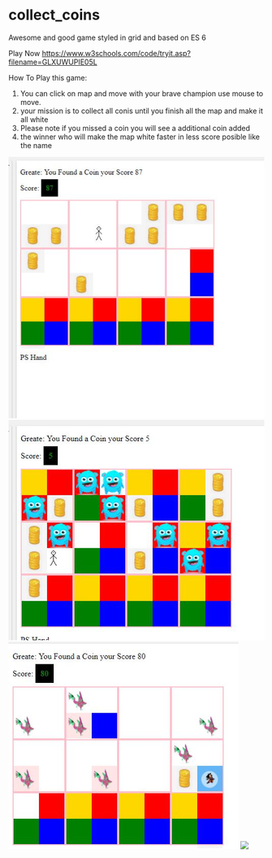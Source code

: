 # collect_coins
Awesome and good game styled in grid and based on ES 6 

Play Now
 https://www.w3schools.com/code/tryit.asp?filename=GLXUWUPIE05L

How To Play this game:
1. You can click on map and move with your  brave champion use mouse to move.
2. your mission is to collect all conis until you finish all the map and make it all white
3. Please note if you missed a coin you will see a additional coin added 
5. the winner who will make the map white faster in less score posible like the name 

<img src="golden_arrow.JPG">

<img src="addon.JPG">

<img src="gameee.JPG">

<img src="gameee3.JPG">
